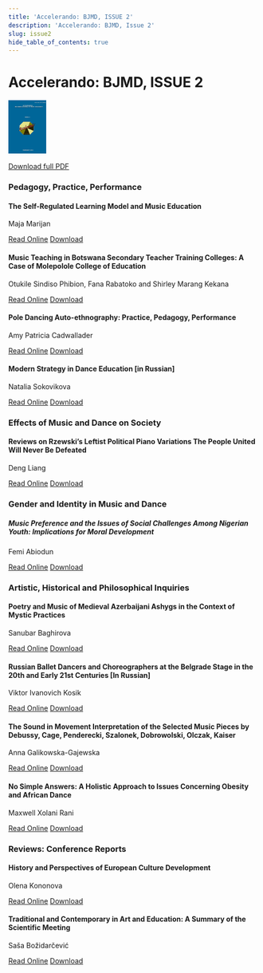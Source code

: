 ```yaml
---
title: 'Accelerando: BJMD, ISSUE 2'
description: 'Accelerando: BJMD, Issue 2'
slug: issue2
hide_table_of_contents: true
---
```


# Accelerando: BJMD, ISSUE 2

<!-- truncate -->

![Accelerndo: BJMD, Issue 2](accelerandoBJMD2017.png)

[Download full PDF](https://accelerandobjmd.weebly.com/uploads/6/9/5/0/6950835/issue_2_pdf.pdf)

### Pedagogy, Practice, Performance

#### The Self-Regulated Learning Model and Music Education

Maja Marijan

[Read Online](/articles/issue2/the-self-regulated-learning-model-and-music-education) [Download](https://drive.google.com/file/d/0B-3gNmXhRJqfMGNxQWFrblZpcTQ/view?usp=sharing&resourcekey=0-ECgc82thMP2QXBmLlWpBsg)

#### Music Teaching in Botswana Secondary Teacher Training Colleges: A Case of Molepolole College of Education

Otukile Sindiso Phibion, Fana Rabatoko and Shirley Marang Kekana

[Read Online](/articles/issue2/music-teaching-in-botswana) [Download](https://drive.google.com/file/d/0B-3gNmXhRJqfUVpWZnJhVUk5WXc/view?usp=drive_link&resourcekey=0-CccB8-rlxM69XsTjuAOUDQ)

#### Pole Dancing Auto-ethnography: Practice, Pedagogy, Performance

Amy Patricia Cadwallader

[Read Online](/articles/issue2/pole-dancing-auto-ethnography) [Download](https://drive.google.com/file/d/0B-3gNmXhRJqfbmdSdWdMR0NfbWc/view?usp=sharing&resourcekey=0-jcvD-9piQLNlNbw7PpXldA)

#### Modern Strategy in Dance Education [in Russian]

Natalia Sokovikova

[Read Online](/articles/issue2/modern-strategy-in-dance-education) [Download](https://drive.google.com/file/d/0B-3gNmXhRJqfT3Q4UGg1cF9lNGc/view?usp=drive_link&resourcekey=0-RZ-fekhktOO0r_DtDfTVgA)

### Effects of Music and Dance on Society

#### Reviews on Rzewski’s Leftist Political Piano Variations ​The People United Will Never Be Defeated

Deng Liang

[Read Online](/articles/issue2/rzewski-the-people-united-will-never-be-defeated) [Download](https://drive.google.com/file/d/0B-3gNmXhRJqfa0V6NE9lcW5Kak0/view?usp=sharing&resourcekey=0-5p7U4rc2DAT1EbfKsoBsjg)

### Gender and Identity in Music and Dance

##### Music Preference and the Issues of Social Challenges Among Nigerian Youth: Implications for Moral Development

Femi Abiodun

[Read Online](/articles/issue2/music-preference-among-nigerian-youth) [Download](https://drive.google.com/file/d/0B-3gNmXhRJqfZzBVZXJsS2VoYnc/view?usp=sharing&resourcekey=0-TbBD8K7A1Ej2sqHRkiXsIg)

### Artistic, Historical and Philosophical Inquiries

#### Poetry and Music of Medieval Azerbaijani Ashygs in the Context of Mystic Practices

Sanubar Baghirova

[Read Online](/articles/issue2/baleti-za-decu-u-srpskom-narodnom-pozorištu) [Download](https://drive.google.com/file/d/0B-3gNmXhRJqfcWhQaFpSZk1yVXM/view?usp=drive_link&resourcekey=0-1tAIjRTUAeOLi9WvlMlQvA)

#### Russian Ballet Dancers and Choreographers at the Belgrade Stage in the 20th and Early 21st Centuries [In Russian]

Viktor Ivanovich Kosik

[Read Online](/articles/issue2/maga-magazinovic-the-main-concepts-of-modern-dance) [Download](https://drive.google.com/file/d/0B-3gNmXhRJqfQndYOVdtbmxuMkk/view?usp=drive_link&resourcekey=0-tnNLXvAimkc7mvqe5vg5Mw)

#### The Sound in Movement Interpretation of the Selected Music Pieces by Debussy, Cage, Penderecki, Szalonek, Dobrowolski, Olczak, Kaiser

Anna Galikowska-Gajewska

[Read Online](/articles/issue2/smiljana-mandukic-the-beginning-of-modern-dance) [Download](https://drive.google.com/file/d/0B-3gNmXhRJqfR0hIQW0zb2tMQVk/view?usp=drive_link&resourcekey=0-hsp2S4wsI7775Aveqoi4-g)

#### No Simple Answers: A Holistic Approach to Issues Concerning Obesity and African Dance

Maxwell Xolani Rani

[Read Online](/articles/issue2/ower-limb-flexibility-and-risk-of-injury-in-professional-dancers) [Download](https://drive.google.com/file/d/0B-3gNmXhRJqfeUZQVXFlbk4zVVU/view?usp=drive_link&resourcekey=0-wU8nQyI58j2bjAlrkss-lw)

### Reviews: Conference Reports

#### History and Perspectives of European Culture Development

Olena Kononova

[Read Online](/articles/issue2/ower-limb-flexibility-and-risk-of-injury-in-professional-dancers) [Download](https://drive.google.com/file/d/0B-3gNmXhRJqfZEJxOFA3STZQREk/view?usp=drive_link&resourcekey=0-6ZNTDSrXULhfhIg9KSRKZg)

#### Traditional and Contemporary in Art and Education: A Summary of the Scientific Meeting

Saša Božidarčević

[Read Online](/articles/issue2/ower-limb-flexibility-and-risk-of-injury-in-professional-dancers) [Download](https://drive.google.com/file/d/0B-3gNmXhRJqfUG9xS05vTlh6UzA/view?usp=drive_link&resourcekey=0-yaIeWrzJJ2U1mBaEcEym-Q)
